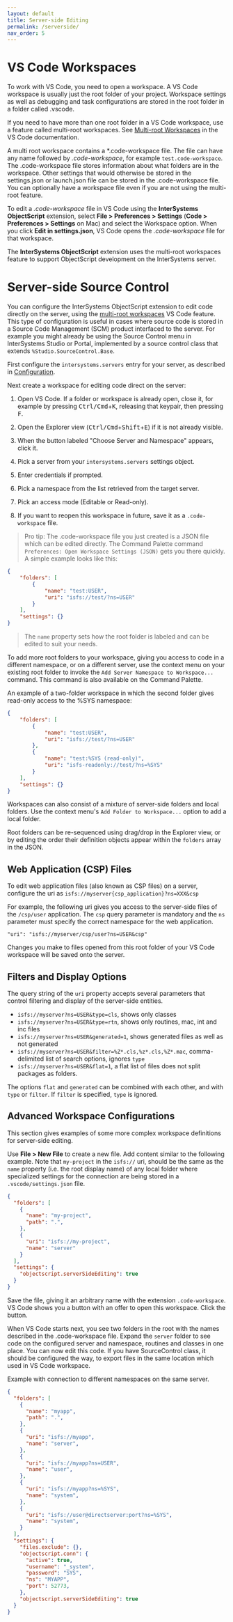 ```yaml
---
layout: default
title: Server-side Editing
permalink: /serverside/
nav_order: 5
---
```

# VS Code Workspaces

To work with VS Code, you need to open a workspace. A VS Code workspace is usually just the root folder of your project. Workspace settings as well as debugging and task configurations are stored in the root folder in a folder called .vscode.

If you need to have more than one root folder in a VS Code workspace, use a feature called multi-root workspaces. See [Multi-root Workspaces](https://code.visualstudio.com/docs/editor/multi-root-workspaces) in the VS Code documentation.

A multi root workspace contains a \*.code-workspace file. The file can have any name followed by *.code-workspace*, for example `test.code-workspace`. The .code-workspace file stores information about what folders are in the workspace. Other settings that would otherwise be stored in the settings.json or launch.json file can be stored in the .code-workspace file. You can optionally have a workspace file even if you are not using the multi-root feature.

To edit a *.code-workspace* file in VS Code using the **InterSystems ObjectScript** extension, select **File > Preferences > Settings** (**Code > Preferences > Settings** on Mac) and select the Workspace option. When you click **Edit in settings.json**, VS Code opens the *.code-workspace* file for that workspace.

The **InterSystems ObjectScript** extension uses the multi-root workspaces feature to support ObjectScript development on the InterSystems server.

# Server-side Source Control

You can configure the InterSystems ObjectScript extension to edit code directly on the server, using the [multi-root workspaces](https://code.visualstudio.com/docs/editor/multi-root-workspaces) VS Code feature. This type of configuration is useful in cases where source code is stored in a Source Code Management (SCM) product interfaced to the server. For example you might already be using the Source Control menu in InterSystems Studio or Portal, implemented by a source control class that extends `%Studio.SourceControl.Base`. 

First configure the `intersystems.servers` entry for your server, as described in [Configuration](../configuration).

Next create a workspace for editing code direct on the server:

1. Open VS Code. If a folder or workspace is already open, close it, for example by pressing <kbd>Ctrl/Cmd</kbd>+<kbd>K</kbd>, releasing that keypair, then pressing <kbd>F</kbd>.

2. Open the Explorer view (<kbd>Ctrl/Cmd</kbd>+<kbd>Shift</kbd>+<kbd>E</kbd>) if it is not already visible.

3. When the button labeled "Choose Server and Namespace" appears, click it.

4. Pick a server from your `intersystems.servers` settings object.

5. Enter credentials if prompted.

6. Pick a namespace from the list retrieved from the target server.

7. Pick an access mode (Editable or Read-only).

8. If you want to reopen this workspace in future, save it as a `.code-workspace` file.

> Pro tip: The .code-workspace file you just created is a JSON file which can be edited directly. The Command Palette command `Preferences: Open Workspace Settings (JSON)` gets you there quickly. A simple example looks like this:
```json
{
	"folders": [
		{
			"name": "test:USER",
			"uri": "isfs://test/?ns=USER"
		}
	],
	"settings": {}
}
```
> The `name` property sets how the root folder is labeled and can be edited to suit your needs.

To add more root folders to your workspace, giving you access to code in a different namespace, or on a different server, use the context menu on your existing root folder to invoke the `Add Server Namespace to Workspace...` command. This command is also available on the Command Palette.

An example of a two-folder workspace in which the second folder gives read-only access to the %SYS namespace:
```json
{
	"folders": [
		{
			"name": "test:USER",
			"uri": "isfs://test/?ns=USER"
		},
		{
			"name": "test:%SYS (read-only)",
			"uri": "isfs-readonly://test/?ns=%SYS"
		}
	],
	"settings": {}
}
```

Workspaces can also consist of a mixture of server-side folders and local folders. Use the context menu's `Add Folder to Workspace...` option to add a local folder.

Root folders can be re-sequenced using drag/drop in the Explorer view, or by editing the order their definition objects appear within the `folders` array in the JSON.

## Web Application (CSP) Files

To edit web application files (also known as CSP files) on a server, configure the uri as `isfs://myserver{csp_application}?ns=XXX&csp`

For example, the following uri gives you access to the server-side files of the `/csp/user` application. The `csp`  query parameter is mandatory and the `ns` parameter must specify the correct namespace for the web application.

```
"uri": "isfs://myserver/csp/user?ns=USER&csp"
```

Changes you make to files opened from this root folder of your VS Code workspace will be saved onto the server.

## Filters and Display Options

The query string of the `uri` property accepts several parameters that control filtering and display of the server-side entities.

- `isfs://myserver?ns=USER&type=cls`, shows only classes
- `isfs://myserver?ns=USER&type=rtn`, shows only routines, mac, int and inc files
- `isfs://myserver?ns=USER&generated=1`, shows generated files as well as not generated
- `isfs://myserver?ns=USER&filter=%Z*.cls,%z*.cls,%Z*.mac`, comma-delimited list of search options, ignores `type`
- `isfs://myserver?ns=USER&flat=1`, a flat list of files does not split packages as folders.

The options `flat` and `generated` can be combined with each other, and with `type` or `filter`. If `filter` is specified, `type` is ignored.

## Advanced Workspace Configurations

This section gives examples of some more complex workspace definitions for server-side editing.

Use **File > New File** to create a new file. Add content similar to the following example. Note that `my-project` in the `isfs://` uri, should be the same as the `name` property (i.e. the root display name) of any local folder where specialized settings for the connection are being stored in a `.vscode/settings.json` file.

```json
{
  "folders": [
    {
      "name": "my-project",
      "path": ".",
    },
    {
      "uri": "isfs://my-project",
      "name": "server"
    }
  ],
  "settings": {
    "objectscript.serverSideEditing": true
  }
}
```

Save the file, giving it an arbitrary name with the extension `.code-workspace`. VS Code shows you a button with an offer to open this workspace. Click the button.

When VS Code starts next, you see two folders in the root with the names described in the .code-workspace file. Expand the `server` folder to see code on the configured server and namespace, routines and classes in one place. You can now edit this code. If you have SourceControl class, it should be configured the way, to export files in the same location which used in VS Code workspace.

Example with connection to different namespaces on the same server.
```json
{
  "folders": [
    {
      "name": "myapp",
      "path": ".",
    },
    {
      "uri": "isfs://myapp",
      "name": "server",
    },
    {
      "uri": "isfs://myapp?ns=USER",
      "name": "user",
    },
    {
      "uri": "isfs://myapp?ns=%SYS",
      "name": "system",
    },
    {
      "uri": "isfs://user@directserver:port?ns=%SYS",
      "name": "system",
    }
  ],
  "settings": {
    "files.exclude": {},
    "objectscript.conn": {
      "active": true,
      "username": "_system",
      "password": "SYS",
      "ns": "MYAPP",
      "port": 52773,
    },
    "objectscript.serverSideEditing": true
  }
}
```
